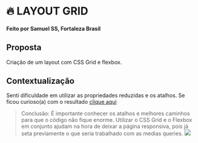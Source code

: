 # 🔥 LAYOUT GRID
#### Feito por Samuel SS, Fortaleza  Brasil
## Proposta
Criação de um layout com CSS Grid e flexbox.
## Contextualização

Senti dificuldade em utilizar as propriedades reduzidas e os atalhos. Se ficou curioso(a) com o resultado [clique aqui](https://samcolt36.github.io/layout-grid/)
>Conclusão: É importante conhecer os atalhos e melhores caminhos para que o código não fique enorme. Utilizar o CSS Grid e o Flexbox em conjunto ajudam na hora de deixar a página responsiva, pois já seta previamente o que seria trabalhado com as medias queries.
![](https://external-content.duckduckgo.com/iu/?u=https%3A%2F%2Fjavadesde0.com%2Fwp-content%2Fuploads%2F7vpUPMSbPfhxiUNYj5XnE6.jpg&f=1&nofb=1&ipt=38d2d6836ea173feda12204d239217a256fc34564f527653f783209007262370&ipo=images)
